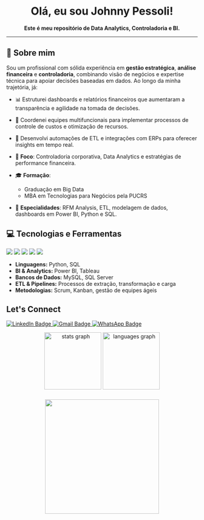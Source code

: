 <!-- Banner ou Imagem Opcional -->
<!-- <p align="center">
  <img src="URL_DA_SUA_IMAGEM_OU_BANNER" alt="Banner" />
</p> -->

<h1 align="center">Olá, eu sou Johnny Pessoli!</h1>

<p align="center">
  <strong>Este é meu repositório de Data Analytics, Controladoria e BI.</strong>
</p>

---

## 🚀 Sobre mim

Sou um profissional com sólida experiência em **gestão estratégica**, **análise financeira** e **controladoria**, combinando visão de negócios e expertise técnica para apoiar decisões baseadas em dados. Ao longo da minha trajetória, já:

- 📊 Estruturei dashboards e relatórios financeiros que aumentaram a transparência e agilidade na tomada de decisões.  
- 🤝 Coordenei equipes multifuncionais para implementar processos de controle de custos e otimização de recursos.  
- 🤖 Desenvolvi automações de ETL e integrações com ERPs para oferecer insights em tempo real.

- 🎯 **Foco**: Controladoria corporativa, Data Analytics e estratégias de performance financeira.  
- 🎓 **Formação**:  
  - Graduação em Big Data  
  - MBA em Tecnologias para Negócios pela PUCRS  
- 🧩 **Especialidades**: RFM Analysis, ETL, modelagem de dados, dashboards em Power BI, Python e SQL.

## 💻 Tecnologias e Ferramentas

<p align="left">
  <!-- Ajuste os ícones ou texto conforme suas habilidades -->
  <img src="https://img.shields.io/badge/Python-3776AB?style=for-the-badge&logo=python&logoColor=white" />
  <img src="https://img.shields.io/badge/Power%20BI-F2C811?style=for-the-badge&logo=powerbi&logoColor=black" />
  <img src="https://img.shields.io/badge/MySQL-00758F?style=for-the-badge&logo=mysql&logoColor=white" />
  <img src="https://img.shields.io/badge/Microsoft%20Excel-217346?style=for-the-badge&logo=microsoft-excel&logoColor=white" />
  <img src="https://img.shields.io/badge/ETL-FF5A60?style=for-the-badge" />
</p>

- **Linguagens:** Python, SQL  
- **BI & Analytics:** Power BI, Tableau  
- **Bancos de Dados:** MySQL, SQL Server  
- **ETL & Pipelines:** Processos de extração, transformação e carga  
- **Metodologias:** Scrum, Kanban, gestão de equipes ágeis  

## Let's Connect

<p align="left">
  <!-- Badge LinkedIn -->
  <a href="https://www.linkedin.com/in/johnny-pessoli" target="_blank">
    <img src="https://img.shields.io/badge/LinkedIn-blue?style=for-the-badge&logo=linkedin&logoColor=white" alt="LinkedIn Badge"/>
  </a>

  <!-- Badge Gmail -->
  <a href="mailto:pessoly@gmail.com" target="_blank">
    <img src="https://img.shields.io/badge/Gmail-red?style=for-the-badge&logo=gmail&logoColor=white" alt="Gmail Badge"/>
  </a>

  <!-- Badge WhatsApp -->
  <a href="https://wa.me/5549991315772" target="_blank">
    <img src="https://img.shields.io/badge/WhatsApp-brightgreen?style=for-the-badge&logo=whatsapp&logoColor=white" alt="WhatsApp Badge"/>
  </a>
</p>
<div align="center">
  <img src="https://github-readme-stats.vercel.app/api?username=JohnnyPessoli&hide_title=false&hide_rank=false&show_icons=true&include_all_commits=true&count_private=true&disable_animations=false&theme=dracula&locale=en&hide_border=false" height="150" alt="stats graph"  />
  <img src="https://github-readme-stats.vercel.app/api/top-langs?username=JohnnyPessoli&locale=en&hide_title=false&layout=compact&card_width=320&langs_count=5&theme=dark&hide_border=false" height="150" alt="languages graph"  />
</div>

###

<div align="center">
  <img height="300" src="https://media1.tenor.com/m/uuQSGG7Bfc0AAAAd/goku-thumbs-up.gif"  />
</div>

###
